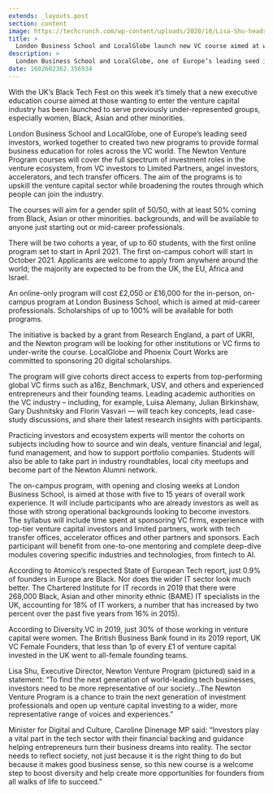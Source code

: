 ```yaml
--- 
extends: _layouts.post 
section: content 
image: https://techcrunch.com/wp-content/uploads/2020/10/Lisa-Shu-headshot.jpeg?w=424 
title: > 
  London Business School and LocalGlobe launch new VC course aimed at women, Black and Asian candidates – TechCrunch 
description: > 
  London Business School and LocalGlobe, one of Europe’s leading seed investors, worked together to created two new programs to provide formal business education for roles across the VC world.The Newton Venture Program courses will cover the full spectrum of investment roles in the venture ecosystem, from VC investors to Limited Partners, angel investors, accelerators, and tech transfer officers.The aim of the programs is to upskill the venture capital sector while broadening the routes through which people can join the industry.An online-only program will cost £2,050 or £16,000 for the in-person, on-campus program at London Business School, which is aimed at mid-career professionals.According to Diversity.VC in 2019, just 30% of those working in venture capital were women. 
date: 1602602362.356934 
--- 
```

With the UK’s Black Tech Fest on this week it’s timely that a new executive education course aimed at those wanting to enter the venture capital industry has been launched to serve previously under-represented groups, especially women, Black, Asian and other minorities.

London Business School and LocalGlobe, one of Europe’s leading seed investors, worked together to created two new programs to provide formal business education for roles across the VC world. The Newton Venture Program courses will cover the full spectrum of investment roles in the venture ecosystem, from VC investors to Limited Partners, angel investors, accelerators, and tech transfer officers. The aim of the programs is to upskill the venture capital sector while broadening the routes through which people can join the industry.

The courses will aim for a gender split of 50/50, with at least 50% coming from Black, Asian or other minorities. backgrounds, and will be available to anyone just starting out or mid-career professionals.

There will be two cohorts a year, of up to 60 students, with the first online program set to start in April 2021. The first on-campus cohort will start in October 2021. Applicants are welcome to apply from anywhere around the world; the majority are expected to be from the UK, the EU, Africa and Israel.

An online-only program will cost £2,050 or £16,000 for the in-person, on-campus program at London Business School, which is aimed at mid-career professionals. Scholarships of up to 100% will be available for both programs.

The initiative is backed by a grant from Research England, a part of UKRI, and the Newton program will be looking for other institutions or VC firms to under-write the course. LocalGlobe and Phoenix Court Works are committed to sponsoring 20 digital scholarships.

The program will give cohorts direct access to experts from top-performing global VC firms such as a16z, Benchmark, USV, and others and experienced entrepreneurs and their founding teams. Leading academic authorities on the VC industry – including, for example, Luisa Alemany, Julian Birkinshaw, Gary Dushnitsky and Florin Vasvari — will teach key concepts, lead case-study discussions, and share their latest research insights with participants.

Practicing investors and ecosystem experts will mentor the cohorts on subjects including how to source and win deals, venture financial and legal, fund management, and how to support portfolio companies. Students will also be able to take part in industry roundtables, local city meetups and become part of the Newton Alumni network.

The on-campus program, with opening and closing weeks at London Business School, is aimed at those with five to 15 years of overall work experience. It will include participants who are already investors as well as those with strong operational backgrounds looking to become investors. The syllabus will include time spent at sponsoring VC firms, experience with top-tier venture capital investors and limited partners, work with tech transfer offices, accelerator offices and other partners and sponsors. Each participant will benefit from one-to-one mentoring and complete deep-dive modules covering specific industries and technologies, from fintech to AI.

According to Atomico’s respected State of European Tech report, just 0.9% of founders in Europe are Black. Nor does the wider IT sector look much better. The Chartered Institute for IT records in 2019 that there were 268,000 Black, Asian and other minority ethnic (BAME) IT specialists in the UK, accounting for 18% of IT workers, a number that has increased by two percent over the past five years from 16% in 2015).

According to Diversity.VC in 2019, just 30% of those working in venture capital were women. The British Business Bank found in its 2019 report, UK VC Female Founders, that less than 1p of every £1 of venture capital invested in the UK went to all-female founding teams.

Lisa Shu, Executive Director, Newton Venture Program (pictured) said in a statement: “To find the next generation of world-leading tech businesses, investors need to be more representative of our society…The Newton Venture Program is a chance to train the next generation of investment professionals and open up venture capital investing to a wider, more representative range of voices and experiences.”

Minister for Digital and Culture, Caroline Dinenage MP said: “Investors play a vital part in the tech sector with their financial backing and guidance helping entrepreneurs turn their business dreams into reality. The sector needs to reflect society, not just because it is the right thing to do but because it makes good business sense, so this new course is a welcome step to boost diversity and help create more opportunities for founders from all walks of life to succeed.”